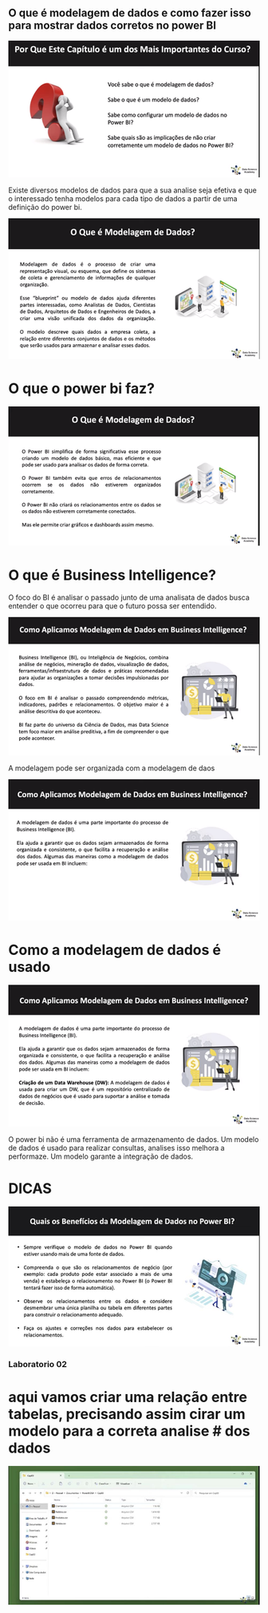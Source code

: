 ## O que é modelagem de dados e como fazer isso para mostrar dados corretos no power BI

![Imagem1](/Parte%201/Cap03/nformacao_sobre_cap.png)

Existe diversos modelos de dados para que a sua analise seja efetiva e que o interessado tenha modelos para cada tipo de dados a partir de uma definição do power bi.

![Imagem2](/Parte%201/Cap03/A_modelagem_dados.png)

# O que o power bi faz?

![Imagem3](/Parte%201/Cap03/O_que_power_faz.png)

# O que é Business Intelligence?

O foco do BI é analisar o passado junto de uma analisata de dados busca entender o que ocorreu para que o futuro possa ser entendido.

![Imagem4](/Parte%201/Cap03/O_que_BI.png)

A modelagem pode ser organizada com a modelagem de daos 

![Imagem5](/Parte%201/Cap03/Modelagem_com_BI.png)


# Como a modelagem de dados é usado 

![Imagem6](/Parte%201/Cap03/Como_criado_dw.png)

O power bi não é uma ferramenta de armazenamento de dados.
Um modelo de dados é usado para realizar consultas, analises isso melhora a performaze.
Um modelo garante a integração de dados.


# DICAS

![Imagem6](/Parte%201/Cap03/DIcas_do_power.jpeg)



### Laboratorio 02 

# aqui vamos criar uma relação entre tabelas, precisando assim cirar um modelo para a correta analise #  dos dados

![Imagem7](/Parte%201/Cap03/arquivos_de_lab03.jpeg)



